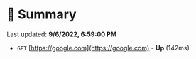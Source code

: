 # 📖 Summary
Last updated: **9/6/2022, 6:59:00 PM**

- `GET` [https://google.com](https://google.com) - **Up** (142ms)
